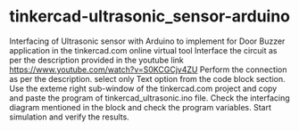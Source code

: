 # tinkercad-ultrasonic_sensor-arduino
Interfacing of Ultrasonic sensor with Arduino to implement for Door Buzzer application in the tinkercad.com online virtual tool
Interface the circuit as per the description provided in the youtube link https://www.youtube.com/watch?v=S0KCGCjv4ZU
Perform the connection as per the description.
select only Text option from the code block section.
Use the exteme right sub-window of the tinkercad.com project and copy and paste the program of tinkercad_ultrasonic.ino file.
Check the interfacing diagram mentioned in the block and check the program variables.
Start simulation and verify the results.
